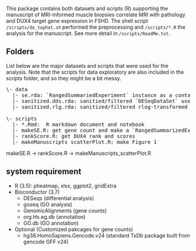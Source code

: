 This package contains both datasets and scripts (R) supporting the manuscript of MRI-informed muscle biopsies correlate MRI with pathology and DUX4 target gene expression in FSHD.  The shell script `/scripts/do_tophat.sh` performed the preprocessing and `/scripts/*.R` the analysis for the manuscript. See more detail in `/scripts/ReadMe.txt`.

## Folders
List below are the major datasets and scripts that were used for the analysis. Note that the scripts for data exploratory are also included in the *scripts* folder, and so they might be a bit messy.

<pre>
\- data    
  |- se.rda: `RangedSummariedExperiment` instance as a container containing gene counts, gene annotation and metadata. Unfiltered.  
  |- sanitized.dds.rda: sanitied/filtered `DESeqDataSet` used for downstream analysis  
  |- sanitized.rlg.rda: sanitized/filtered rlog-transformed dataset used to visualize sample space    
  
\- scripts      
  |- *.Rmd:  R markdown document and notebook  
  |- makeSE.R: get gene count and make a `RangedSummarizedExperiment` instance  
  |- rankScore.R: get DUX4 rank and scores
  |- makeManuscripts_scatterPlot.R: make Figure 1
</pre>

makeSE.R -> rankScore.R -> makeManuscripts_scatterPlot.R

## system requirement
- R (3.5): pheatmap, xlsx, ggplot2, gridExtra
- Bioconductor (3.7)
  - DESeqs (differential analysis)
  - goseq (GO analysis)
  - GenomicAlignments (gene counts)
  - org.Hs.eg.db (annotation)
  - GO.db (GO annotation)
- Optional (Customized pakcages for gene counts)
  - hg38.HomoSapiens.Gencode.v24 (standard TxDb package built from gencode GFF v24)
